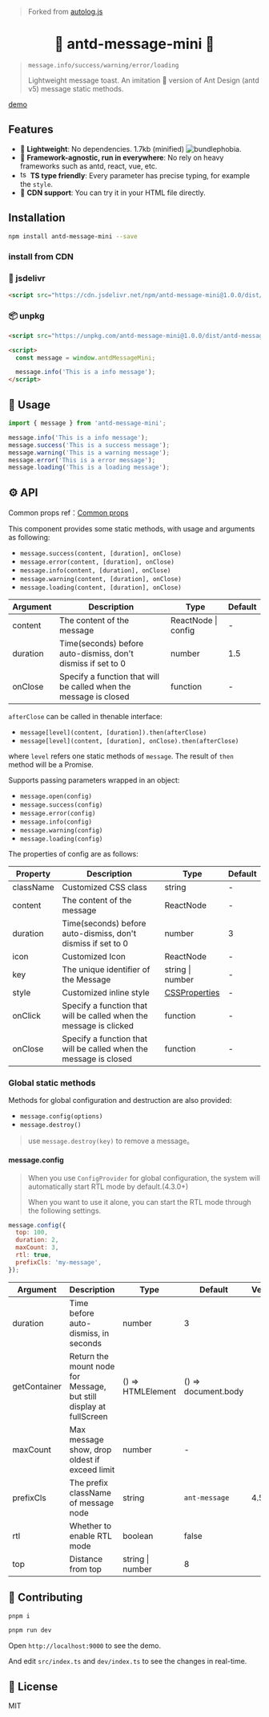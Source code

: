 > Forked from [autolog.js](https://github.com/Auto-Plugin/autolog.js/blob/main/README.md)

<h1 align="center">🐜 antd-message-mini 💬</h1>

> `message.info/success/warning/error/loading`
>
> Lightweight message toast. An imitation 🎎 version of Ant Design (antd v5) message static methods.

[demo](https://unpkg.com/antd-message-mini@1.0.0/dist/index.html)

## Features

- 🎈 **Lightweight**: No dependencies. 1.7kb (minified) ![bundlephobia](https://badgen.net/bundlephobia/min/antd-message-mini).
- 🐪 **Framework-agnostic, run in everywhere**: No rely on heavy frameworks such as antd, react, vue, etc.
- <img alt="ts-icon" src="https://www.typescriptlang.org/favicon-32x32.png" width="16px" /> **TS type friendly**: Every parameter has precise typing, for example the `style`.
- 🚛 **CDN support**: You can try it in your HTML file directly.

## Installation

```bash
npm install antd-message-mini --save
```

### install from CDN

### 🚚 jsdelivr

```html
<script src="https://cdn.jsdelivr.net/npm/antd-message-mini@1.0.0/dist/antd-message-mini.min.js"></script>
```

### 📦 unpkg

```html
<script src="https://unpkg.com/antd-message-mini@1.0.0/dist/antd-message-mini.min.js"></script>

<script>
  const message = window.antdMessageMini;

  message.info('This is a info message');
</script>
```

## 🍞 Usage

```js
import { message } from 'antd-message-mini';

message.info('This is a info message');
message.success('This is a success message');
message.warning('This is a warning message');
message.error('This is a error message');
message.loading('This is a loading message');
```

## ⚙️ API

Common props ref：[Common props](/docs/react/common-props)

This component provides some static methods, with usage and arguments as following:

- `message.success(content, [duration], onClose)`
- `message.error(content, [duration], onClose)`
- `message.info(content, [duration], onClose)`
- `message.warning(content, [duration], onClose)`
- `message.loading(content, [duration], onClose)`

| Argument | Description | Type | Default |
| --- | --- | --- | --- |
| content | The content of the message | ReactNode \| config | - |
| duration | Time(seconds) before auto-dismiss, don't dismiss if set to 0 | number | 1.5 |
| onClose | Specify a function that will be called when the message is closed | function | - |

`afterClose` can be called in thenable interface:

- `message[level](content, [duration]).then(afterClose)`
- `message[level](content, [duration], onClose).then(afterClose)`

where `level` refers one static methods of `message`. The result of `then` method will be a Promise.

Supports passing parameters wrapped in an object:

- `message.open(config)`
- `message.success(config)`
- `message.error(config)`
- `message.info(config)`
- `message.warning(config)`
- `message.loading(config)`

The properties of config are as follows:

| Property | Description | Type | Default |
| --- | --- | --- | --- |
| className | Customized CSS class | string | - |
| content | The content of the message | ReactNode | - |
| duration | Time(seconds) before auto-dismiss, don't dismiss if set to 0 | number | 3 |
| icon | Customized Icon | ReactNode | - |
| key | The unique identifier of the Message | string \| number | - |
| style | Customized inline style | [CSSProperties](https://github.com/DefinitelyTyped/DefinitelyTyped/blob/e434515761b36830c3e58a970abf5186f005adac/types/react/index.d.ts#L794) | - |
| onClick | Specify a function that will be called when the message is clicked | function | - |
| onClose | Specify a function that will be called when the message is closed | function | - |

### Global static methods

Methods for global configuration and destruction are also provided:

- `message.config(options)`
- `message.destroy()`

> use `message.destroy(key)` to remove a message。

#### message.config

> When you use `ConfigProvider` for global configuration, the system will automatically start RTL mode by default.(4.3.0+)
>
> When you want to use it alone, you can start the RTL mode through the following settings.

```js
message.config({
  top: 100,
  duration: 2,
  maxCount: 3,
  rtl: true,
  prefixCls: 'my-message',
});
```

| Argument | Description | Type | Default | Version |
| --- | --- | --- | --- | --- |
| duration | Time before auto-dismiss, in seconds | number | 3 |  |
| getContainer | Return the mount node for Message, but still display at fullScreen | () => HTMLElement | () => document.body |  |
| maxCount | Max message show, drop oldest if exceed limit | number | - |  |
| prefixCls | The prefix className of message node | string | `ant-message` | 4.5.0 |
| rtl | Whether to enable RTL mode | boolean | false |  |
| top | Distance from top | string \| number | 8 |  |

## 🤝 Contributing

```sh
pnpm i

pnpm run dev
```

Open `http://localhost:9000` to see the demo.

And edit `src/index.ts` and `dev/index.ts` to see the changes in real-time.

## 📜 License

MIT
